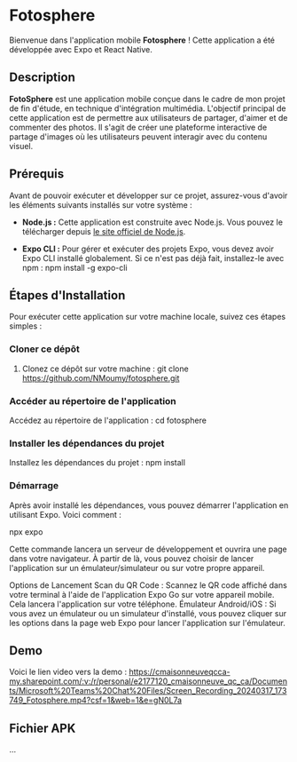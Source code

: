 # Fotosphere

Bienvenue dans l'application mobile **Fotosphere** ! Cette application a été développée avec Expo et React Native.

## Description
**FotoSphere** est une application mobile conçue dans le cadre de mon projet de fin d'étude, en technique d'intégration multimédia. L'objectif principal de cette application est de permettre aux utilisateurs de partager, d'aimer et de commenter des photos. Il s'agit de créer une plateforme interactive de partage d'images où les utilisateurs peuvent interagir avec du contenu visuel.

## Prérequis

Avant de pouvoir exécuter et développer sur ce projet, assurez-vous d'avoir les éléments suivants installés sur votre système :

- **Node.js :** Cette application est construite avec Node.js. Vous pouvez le télécharger depuis [le site officiel de Node.js](https://nodejs.org/).

- **Expo CLI :** Pour gérer et exécuter des projets Expo, vous devez avoir Expo CLI installé globalement. Si ce n'est pas déjà fait, installez-le avec npm :
  npm install -g expo-cli


## Étapes d'Installation

Pour exécuter cette application sur votre machine locale, suivez ces étapes simples :

### Cloner ce dépôt

1. Clonez ce dépôt sur votre machine :
   git clone https://github.com/NMoumy/fotosphere.git

### Accéder au répertoire de l'application

Accédez au répertoire de l'application :
   cd fotosphere

### Installer les dépendances du projet

Installez les dépendances du projet :
   npm install

### Démarrage

Après avoir installé les dépendances, vous pouvez démarrer l'application en utilisant Expo. Voici comment :

   npx expo

Cette commande lancera un serveur de développement et ouvrira une page dans votre navigateur. À partir de là, vous pouvez choisir de lancer l'application sur un émulateur/simulateur ou sur votre propre appareil.

Options de Lancement
Scan du QR Code : Scannez le QR code affiché dans votre terminal à l'aide de l'application Expo Go sur votre appareil mobile. Cela lancera l'application sur votre téléphone.
Émulateur Android/iOS : Si vous avez un émulateur ou un simulateur d'installé, vous pouvez cliquer sur les options dans la page web Expo pour lancer l'application sur l'émulateur.

## Demo
Voici le lien video vers la demo : https://cmaisonneuveqcca-my.sharepoint.com/:v:/r/personal/e2177120_cmaisonneuve_qc_ca/Documents/Microsoft%20Teams%20Chat%20Files/Screen_Recording_20240317_173749_Fotosphere.mp4?csf=1&web=1&e=gN0L7a

## Fichier APK
...
